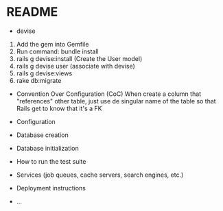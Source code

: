 # README

* devise
1. Add the gem into Gemfile
2. Run command: bundle install
3. rails g devise:install (Create the User model)
4. rails g devise user (associate with devise)
5. rails g devise:views
6. rake db:migrate

* Convention Over Configuration (CoC)
When create a column that "references" other table, just use de singular name of the table so that Rails get to know that it's a FK

* Configuration

* Database creation

* Database initialization

* How to run the test suite

* Services (job queues, cache servers, search engines, etc.)

* Deployment instructions

* ...
